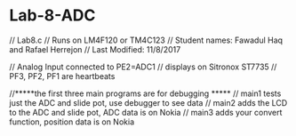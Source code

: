 # Lab-8-ADC
// Lab8.c
// Runs on LM4F120 or TM4C123
// Student names: Fawadul Haq and Rafael Herrejon
// Last Modified: 11/8/2017 

// Analog Input connected to PE2=ADC1
// displays on Sitronox ST7735
// PF3, PF2, PF1 are heartbeats

//*****the first three main programs are for debugging *****
// main1 tests just the ADC and slide pot, use debugger to see data
// main2 adds the LCD to the ADC and slide pot, ADC data is on Nokia
// main3 adds your convert function, position data is on Nokia
